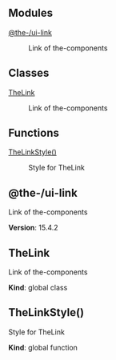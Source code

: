 <!--- Code generated by @the-/script-doc. DO NOT EDIT. -->

## Modules

<dl>
<dt><a href="#module_@the-/ui-link">@the-/ui-link</a></dt>
<dd><p>Link of the-components</p>
</dd>
</dl>

## Classes

<dl>
<dt><a href="#TheLink">TheLink</a></dt>
<dd><p>Link of the-components</p>
</dd>
</dl>

## Functions

<dl>
<dt><a href="#TheLinkStyle">TheLinkStyle()</a></dt>
<dd><p>Style for TheLink</p>
</dd>
</dl>

<a name="module_@the-/ui-link"></a>

## @the-/ui-link
Link of the-components

**Version**: 15.4.2  
<a name="TheLink"></a>

## TheLink
Link of the-components

**Kind**: global class  
<a name="TheLinkStyle"></a>

## TheLinkStyle()
Style for TheLink

**Kind**: global function  
